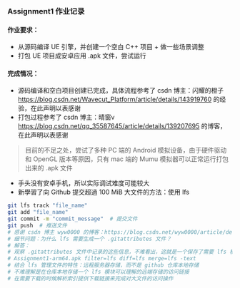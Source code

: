 ### Assignment1 作业记录
#### 作业要求：
- 从源码编译 UE 引擎，并创建一个空白 C++ 项目 + 做一些场景调整
- 打包 UE 项目成安卓应用 .apk 文件，尝试运行

#### 完成情况：
- 源码编译和空白项目创建已完成，具体流程参考了 csdn 博主：闪耀的橙子 https://blog.csdn.net/Wavecut_Platform/article/details/143919760 的经验，在此声明以表感谢
- 打包过程参考了 csdn 博主：晴窗v https://blog.csdn.net/qq_35587645/article/details/139207695 的博客，在此声明以表感谢
> 目前的不足之处，尝试了多种 PC 端的 Android 模拟设备，由于硬件驱动和 OpenGL 版本等原因，只有 mac 端的 Mumu 模拟器可以正常运行打包出来的 .apk 文件
- 手头没有安卓手机，所以实际调试难度可能较大
- 新學習了向 Github 提交超過 100 MiB 大文件的方法：使用 lfs
``` bash
git lfs track "file_name"  
git add "file_name" 
git commit -m "commit_message"  # 提交文件
git push  # 推送文件
# 感谢 csdn 博主 wyw0000 的博客：https://blog.csdn.net/wyw0000/article/details/132719319
# 细节问题：为什么 lfs 需要生成一个 .gitattributes 文件？
# 解答：
# 观察 .gitattributes 文件中记录的这些信息，不难看出，这就是一个保存了需要 lfs 模块管理的大文件的类似索引的记录文件
# Assignment1-arm64.apk filter=lfs diff=lfs merge=lfs -text
# 结合 lfs 管理文件的特性：远程服务器存储，而不是 github 仓库本地存储
# 不难理解是在仓库本地存储一个 lfs 模块可以理解的远端存储的访问链接
# 在需要下载的时候解析索引提供下载链接来完成对大文件的访问操作
```
